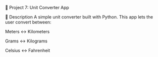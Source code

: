 🔁 Project 7: Unit Converter App

📌 Description
A simple unit converter built with Python.
This app lets the user convert between:

Meters ↔️ Kilometers

Grams ↔️ Kilograms

Celsius ↔️ Fahrenheit
